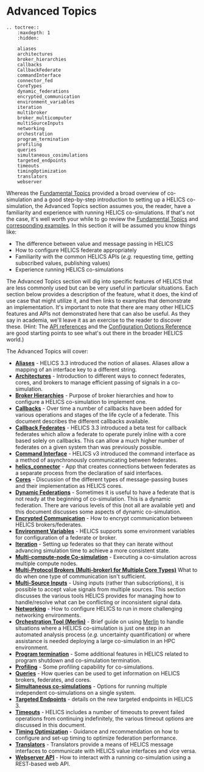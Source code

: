 # Advanced Topics

```{eval-rst}
.. toctree::
    :maxdepth: 1
    :hidden:

    aliases
    architectures
    broker_hierarchies
    callbacks
    CallbackFederate
    commandInterface
    connector_fed
    CoreTypes
    dynamic_federations
    encrypted_communication
    environment_variables
    iteration
    multibroker
    broker_multicomputer
    multiSourceInputs
    networking
    orchestration
    program_termination
    profiling
    queries
    simultaneous_cosimulations
    targeted_endpoints
    timeouts
    timingOptimization
    translators
    webserver
```

Whereas the [Fundamental Topics](../fundamental_topics/fundamental_topics_index.md) provided a broad overview of co-simulation and a good step-by-step introduction to setting up a HELICS co-simulation, the
Advanced Topics section assumes you, the reader, have a familiarity and experience with running HELICS co-simulations. If that's not the case, it's well worth your while to go review the [Fundamental Topics](../fundamental_topics/fundamental_topics_index.md) and [corresponding examples](../examples/fundamental_examples/fundamental_examples_index.md). In this section it will be assumed you know things like:

- The difference between value and message passing in HELICS
- How to configure HELICS federate appropriately
- Familiarity with the common HELICS APIs (_e.g._ requesting time, getting subscribed values, publishing values)
- Experience running HELICS co-simulations

The Advanced Topics section will dig into specific features of HELICS that are less commonly used but can be very useful in particular situations. Each section below provides a description of the feature, what it does, the kind of use case that might utilize it, and then links to examples that demonstrate an implementation. It's important to note that there are many other HELICS features and APIs not demonstrated here that can also be useful. As they say in academia, we'll leave it as an exercise to the reader to discover these. (Hint: The [API references](../../references/api-reference/index.md) and the [Configuration Options Reference](../../references/configuration_options_reference.md) are good starting points to see what's out there in the broader HELICS world.)

The Advanced Topics will cover:

- [**Aliases**](./aliases.md) - HELICS 3.3 introduced the notion of aliases. Aliases allow a mapping of an interface key to a different string.
- [**Architectures**](./architectures.md) - Introduction to different ways to connect federates, cores, and brokers to manage efficient passing of signals in a co-simulation.
- [**Broker Hierarchies**](./broker_hierarchies.md) - Purpose of broker hierarchies and how to configure a HELICS co-simulation to implement one.
- [**Callbacks**](./callbacks.md) - Over time a number of callbacks have been added for various operations and stages of the life cycle of a federate. This document describes the different callbacks available.
- [**Callback Federates**](./CallbackFederate.md) - HELICS 3.3 introduced a beta test for callback federates which allow a federate to operate purely inline with a core based solely on callbacks. This can allow a much higher number of federates on a given system than was previously possible.
- [**Command Interface**](./commandInterface.md) - HELICS v3 introduced the command interface as a method of asynchronously communicating between federates.
- [**helics_connector**](./commandInterface.md) - App that creates connections between federates as a separate process from the declaration of said interfaces.
- [**Cores**](./CoreTypes.md) - Discussion of the different types of message-passing buses and their implementation as HELICS cores.
- [**Dynamic Federations**](./dynamic_federations.md) - Sometimes it is useful to have a federate that is not ready at the beginning of co-simulation. This is a dynamic federation. There are various levels of this (not all are available yet) and this document discusses some aspects of dynamic co-simulation.
- [**Encrypted Communication**](./encrypted_communication.md) - How to encrypt communication between HELICS brokers/federates.
- [**Environment Variables**](./environment_variables.md) - HELICS supports some environment variables for configuration of a federate or broker.
- [**Iteration**](./iteration.md) - Setting up federates so that they can iterate without advancing simulation time to achieve a more consistent state.
- [**Multi-compute-node Co-simulation**](./broker_multicomputer.md) - Executing a co-simulation across multiple compute nodes.
- [**Multi-Protocol Brokers (Multi-broker) for Multiple Core Types)**](./multibroker.md) What to do when one type of communication isn't sufficient.
- [**Multi-Source Inputs**](./multiSourceInputs.md) - Using inputs (rather than subscriptions), it is possible to accept value signals from multiple sources. This section discusses the various tools HELICS provides for managing how to handle/resolve what can be conflicting or inconsistent signal data.
- [**Networking**](networking.md) - How to configure HELICS to run in more challenging networking environments.
- [**Orchestration Tool (Merlin)**](./orchestration.md) - Brief guide on using [Merlin](https://github.com/LLNL/merlin) to handle situations where a HELICS co-simulation is just one step in an automated analysis process (_e.g._ uncertainty quantification) or where assistance is needed deploying a large co-simulation in an HPC environment.
- [**Program termination**](./program_termination.md) - Some additional features in HELICS related to program shutdown and co-simulation termination.
- [**Profiling**](./profiling.md) - Some profiling capability for co-simulations.
- [**Queries**](./queries.md) - How queries can be used to get information on HELICS brokers, federates, and cores.
- [**Simultaneous co-simulations**](./simultaneous_cosimulations.md) - Options for running multiple independent co-simulations on a single system.
- [**Targeted Endpoints**](./targeted_endpoints.md) - details on the new targeted endpoints in HELICS 3.
- [**Timeouts**](./timeouts.md) - HELICS includes a number of timeouts to prevent failed operations from continuing indefinitely, the various timeout options are discussed in this document.
- [**Timing Optimization**](./timingOptimization.md) - Guidance and recommendation on how to configure and set-up timing to optimize federation performance.
- [**Translators**](./translators.md) - Translators provide a means of HELICS message interfaces to communicate with HELICS value interfaces and vice versa.
- [**Webserver API**](./webserver.md) - How to interact with a running co-simulation using a REST-based web API.
